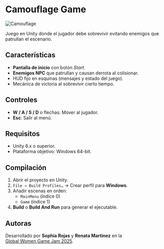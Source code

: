 # Camouflage Game

![Camouflage](./camuflaje.jpg)

Juego en Unity donde el jugador debe sobrevivir evitando enemigos que patrullan el escenario.

## Características
- **Pantalla de inicio** con botón *Start*.
- **Enemigos NPC** que patrullan y causan derrota al colisionar.
- HUD fijo en esquinas (mensajes y estado del juego).
- Mecánica de victoria al sobrevivir cierto tiempo.

## Controles
- **W / A / S / D** o flechas: Mover al jugador.
- **Esc**: Salir al menú.

## Requisitos
- Unity 6.x o superior.
- Plataforma objetivo: Windows 64-bit.

## Compilación
1. Abrir el proyecto en Unity.
2. `File → Build Profiles…` → Crear perfil para **Windows**.
3. Añadir escenas en orden:
   - `MainMenu` (índice 0)
   - `Game` (índice 1)
4. **Build** o **Build And Run** para generar el ejecutable.

## Autoras
Desarrollado por **Sophia Rojas** y **Renata Martinez** en la  
[Global Women Game Jam 2025](https://www.womengamejam.org/).
